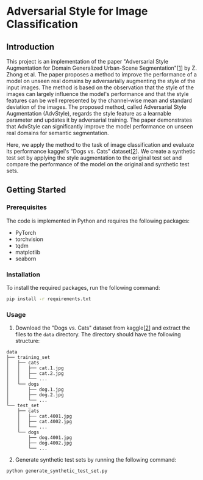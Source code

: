 # Adversarial Style for Image Classification

## Introduction

This project is an implementation of the paper "Adversarial Style Augmentation for Domain
Generalized Urban-Scene Segmentation"[[1](https://arxiv.org/abs/2207.04892)] by Z. Zhong et al. The paper proposes a method to improve the performance of a model on unseen real domains by adversarially augmenting the style of the input images. The method is based on the observation that the style of the images can largely influence the model's performance and that the style features can be well represented by the channel-wise mean and standard deviation of the images. The proposed method, called Adversarial Style Augmentation (AdvStyle), regards the style feature as a learnable parameter and updates it by adversarial training. The paper demonstrates that AdvStyle can significantly improve the model performance on unseen real domains for semantic segmentation.

Here, we apply the method to the task of image classification and evaluate its performance kaggel's "Dogs vs. Cats" dataset[[2](https://www.kaggle.com/datasets/tongpython/cat-and-dog/data)]. We create a synthetic test set by applying the style augmentation to the original test set and compare the performance of the model on the original and synthetic test sets.

## Getting Started

### Prerequisites

The code is implemented in Python and requires the following packages:

- PyTorch
- torchvision
- tqdm
- matplotlib
- seaborn

### Installation

To install the required packages, run the following command:

```bash
pip install -r requirements.txt
```

### Usage

1. Download the "Dogs vs. Cats" dataset from kaggle[[2](https://www.kaggle.com/datasets/tongpython/cat-and-dog/data)] and extract the files to the `data` directory. The directory should have the following structure:

```plaintext
data
├── training_set
│   ├── cats
│   │   ├── cat.1.jpg
│   │   ├── cat.2.jpg
│   │   └── ...
│   └── dogs
│       ├── dog.1.jpg
│       ├── dog.2.jpg
│       └── ...
└── test_set
    ├── cats
    │   ├── cat.4001.jpg
    │   ├── cat.4002.jpg
    │   └── ...
    └── dogs
        ├── dog.4001.jpg
        ├── dog.4002.jpg
        └── ...
```

2. Generate synthetic test sets by running the following command:

```bash
python generate_synthetic_test_set.py
```
